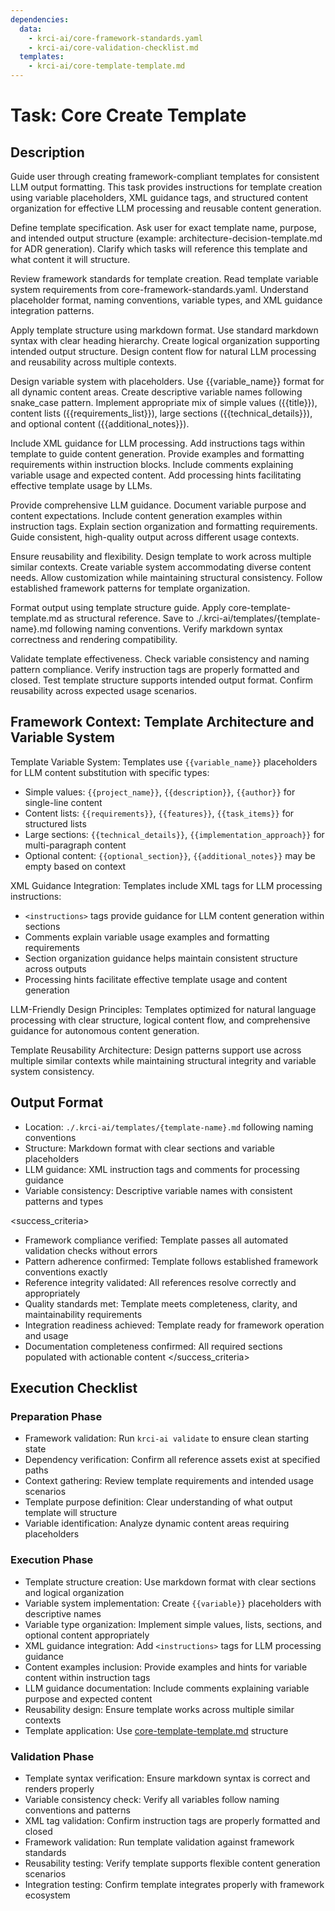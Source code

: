 ```yaml
---
dependencies:
  data:
    - krci-ai/core-framework-standards.yaml
    - krci-ai/core-validation-checklist.md
  templates:
    - krci-ai/core-template-template.md
---
```


# Task: Core Create Template

## Description

Guide user through creating framework-compliant templates for consistent LLM output formatting. This task provides instructions for template creation using variable placeholders, XML guidance tags, and structured content organization for effective LLM processing and reusable content generation.

<instructions>
Define template specification. Ask user for exact template name, purpose, and intended output structure (example: architecture-decision-template.md for ADR generation). Clarify which tasks will reference this template and what content it will structure.

Review framework standards for template creation. Read template variable system requirements from core-framework-standards.yaml. Understand placeholder format, naming conventions, variable types, and XML guidance integration patterns.

Apply template structure using markdown format. Use standard markdown syntax with clear heading hierarchy. Create logical organization supporting intended output structure. Design content flow for natural LLM processing and reusability across multiple contexts.

Design variable system with placeholders. Use {{variable_name}} format for all dynamic content areas. Create descriptive variable names following snake_case pattern. Implement appropriate mix of simple values ({{title}}), content lists ({{requirements_list}}), large sections ({{technical_details}}), and optional content ({{additional_notes}}).

Include XML guidance for LLM processing. Add instructions tags within template to guide content generation. Provide examples and formatting requirements within instruction blocks. Include comments explaining variable usage and expected content. Add processing hints facilitating effective template usage by LLMs.

Provide comprehensive LLM guidance. Document variable purpose and content expectations. Include content generation examples within instruction tags. Explain section organization and formatting requirements. Guide consistent, high-quality output across different usage contexts.

Ensure reusability and flexibility. Design template to work across multiple similar contexts. Create variable system accommodating diverse content needs. Allow customization while maintaining structural consistency. Follow established framework patterns for template organization.

Format output using template structure guide. Apply core-template-template.md as structural reference. Save to ./.krci-ai/templates/{template-name}.md following naming conventions. Verify markdown syntax correctness and rendering compatibility.

Validate template effectiveness. Check variable consistency and naming pattern compliance. Verify instruction tags are properly formatted and closed. Test template structure supports intended output format. Confirm reusability across expected usage scenarios.
</instructions>

## Framework Context: Template Architecture and Variable System

Template Variable System: Templates use `{{variable_name}}` placeholders for LLM content substitution with specific types:

- Simple values: `{{project_name}}`, `{{description}}`, `{{author}}` for single-line content
- Content lists: `{{requirements}}`, `{{features}}`, `{{task_items}}` for structured lists
- Large sections: `{{technical_details}}`, `{{implementation_approach}}` for multi-paragraph content
- Optional content: `{{optional_section}}`, `{{additional_notes}}` may be empty based on context

XML Guidance Integration: Templates include XML tags for LLM processing instructions:

- `<instructions>` tags provide guidance for LLM content generation within sections
- Comments explain variable usage examples and formatting requirements
- Section organization guidance helps maintain consistent structure across outputs
- Processing hints facilitate effective template usage and content generation

LLM-Friendly Design Principles: Templates optimized for natural language processing with clear structure, logical content flow, and comprehensive guidance for autonomous content generation.

Template Reusability Architecture: Design patterns support use across multiple similar contexts while maintaining structural integrity and variable system consistency.

## Output Format

- Location: `./.krci-ai/templates/{template-name}.md` following naming conventions
- Structure: Markdown format with clear sections and variable placeholders
- LLM guidance: XML instruction tags and comments for processing guidance
- Variable consistency: Descriptive variable names with consistent patterns and types

<success_criteria>
- Framework compliance verified: Template passes all automated validation checks without errors
- Pattern adherence confirmed: Template follows established framework conventions exactly
- Reference integrity validated: All references resolve correctly and appropriately
- Quality standards met: Template meets completeness, clarity, and maintainability requirements
- Integration readiness achieved: Template ready for framework operation and usage
- Documentation completeness confirmed: All required sections populated with actionable content
</success_criteria>

## Execution Checklist

### Preparation Phase

- Framework validation: Run `krci-ai validate` to ensure clean starting state
- Dependency verification: Confirm all reference assets exist at specified paths
- Context gathering: Review template requirements and intended usage scenarios
- Template purpose definition: Clear understanding of what output template will structure
- Variable identification: Analyze dynamic content areas requiring placeholders

### Execution Phase

- Template structure creation: Use markdown format with clear sections and logical organization
- Variable system implementation: Create `{{variable}}` placeholders with descriptive names
- Variable type organization: Implement simple values, lists, sections, and optional content appropriately
- XML guidance integration: Add `<instructions>` tags for LLM processing guidance
- Content examples inclusion: Provide examples and hints for variable content within instruction tags
- LLM guidance documentation: Include comments explaining variable purpose and expected content
- Reusability design: Ensure template works across multiple similar contexts
- Template application: Use [core-template-template.md](./.krci-ai/templates/krci-ai/core-template-template.md) structure

### Validation Phase

- Template syntax verification: Ensure markdown syntax is correct and renders properly
- Variable consistency check: Verify all variables follow naming conventions and patterns
- XML tag validation: Confirm instruction tags are properly formatted and closed
- Framework validation: Run template validation against framework standards
- Reusability testing: Verify template supports flexible content generation scenarios
- Integration testing: Confirm template integrates properly with framework ecosystem
